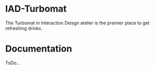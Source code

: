 # IAD-Turbomat

The Turbomat in Interaction Deisgn atelier is the premier place to get refreshing drinks.

# Documentation

ToDo...
